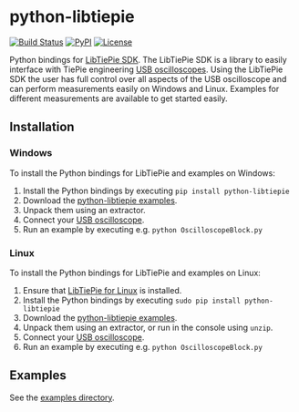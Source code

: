 # python-libtiepie
[![Build Status](https://travis-ci.org/TiePie/python-libtiepie.svg?branch=master)](https://travis-ci.org/TiePie/python-libtiepie)
[![PyPI](https://img.shields.io/pypi/v/python-libtiepie.svg)](https://pypi.org/project/python-libtiepie/)
[![License](https://img.shields.io/github/license/tiepie/python-libtiepie.svg)](LICENSE)

Python bindings for [LibTiePie SDK](https://www.tiepie.com/node/930). The LibTiePie SDK is a library to easily interface with TiePie engineering [USB oscilloscopes](https://www.tiepie.com/node/4). Using the LibTiePie SDK the user has full control over all aspects of the USB oscilloscope and can perform measurements easily on Windows and Linux. Examples for different measurements are available to get started easily.

## Installation

### Windows

To install the Python bindings for LibTiePie and examples on Windows:

1. Install the Python bindings by executing `pip install python-libtiepie`
2. Download the [python-libtiepie examples](https://minhaskamal.github.io/DownGit/#/home?url=https://github.com/TiePie/python-libtiepie/tree/master/examples).
3. Unpack them using an extractor.
4. Connect your [USB oscilloscope](https://www.tiepie.com/node/4).
5. Run an example by executing e.g. `python OscilloscopeBlock.py`

### Linux

To install the Python bindings for LibTiePie and examples on Linux:

1. Ensure that [LibTiePie for Linux](https://www.tiepie.com/node/1016) is installed.
2. Install the Python bindings by executing `sudo pip install python-libtiepie`
3. Download the [python-libtiepie examples](https://minhaskamal.github.io/DownGit/#/home?url=https://github.com/TiePie/python-libtiepie/tree/master/examples).
4. Unpack them using an extractor, or run in the console using `unzip`.
5. Connect your [USB oscilloscope](https://www.tiepie.com/node/4).
6. Run an example by executing e.g. `python OscilloscopeBlock.py`

## Examples

See the [examples directory](examples).
